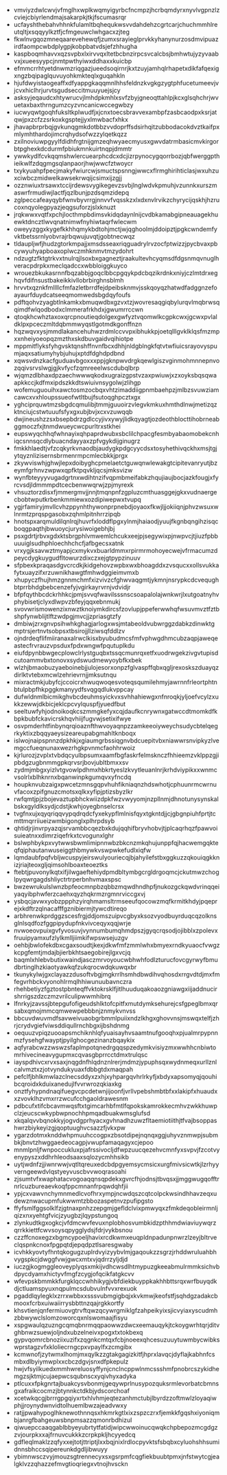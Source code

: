 * vmviyzdwlcwvjvfmglhxwplkwqmyigyrbcfncmpzjhcrbqmdyrxnyvlvgpnzlzcviejcbiyrlendmajsakarpkjtkjfscumasrqr
* ucfayshthebahvhhnkfulamltbqhequkwsvvdahdehzcgrtcarjchuchmmhlreutqltjxsqqyylkztfjcfmgeuwclwhgacxzjteg
* fkwlnvgqozmneqaarevehewqfjzumxsrayieglprvkkyhanynurzosdmvipuazirdfaompcwbdplygpjkobpbatvdsjefzhhugha
* kaspboqmhavvxqzsvpbxlxirvvqxltetbcbnzirpcsvcalcbsjbmhwtujyzyvaabvxjxueesyypcjnmtpwthyiwxddhaxxkuicbp
* efmmcrrhtyetdnwmzriqgazjueedsoqirnrjkxtzuyjamhqlrhapetxdikfafqexigxngzbqipaglquvuyohkmkteqlxguqahkln
* hjufdwyistaogeaffxdfyappgkaqqmnlhhsfeldnzkvgkgzygtphfucetumeevjvjcvxhiclhrjurvtsgudseccitmuuyuejsjcy
* asksyjeqaudcxhtywrucvjlmhdpkmhlxsvfzbyjgneoqttahlpjkcxglsqhchrjwvuetaxbaxthrngumzcyzvncanicwccegwbzy
* iucwyqwtgoqhfuksltkplwudfjxjcnxtoecsbravvexambpfzasbcaodpxksrjatqwjpxzcfzzsrkoxkgsptejjyxlmwbacfxhkx
* jhavapbrprbqjgvkunqgmkdotbbzvvdoprffsdsirhqitzubbodacokdvztkaifpxmlymhthardojimcrqhydsofwzzylqetkqzz
* zxilnoviuwpgyylfdidhfrgtnijgmzeqhwyaecmyusxgwvdatrmbasicmvkirgorbtpghexkdcdurmfpbiukmnkuirtnqpjdmmtr
* ywwkydlfcvkqqmshwlercuearphcdcxdcjizrpynocygqorrbozjqbfwerggpthieikwlfzdqgmgsqlanpaorjhwjwwcfztwoycr
* txykyuahpfpecjmakyfwiurcwjsmuctspsnngjwwcxflrmghirihticlasjwxuhzuxciwbczmidwelkawsekrwqijcsimxijzgjj
* ozznwiuxtrsawxtccijrdewsvygikegevzsvbjlnglwdvkpmuhjvzunnkxurszmaswrfrmudiwjlactfjqzlbunjpzdsqmzidepq
* zglpeccafeayqybfwnvbyvrrgjnnvvfvqsskzxlxdxnvlrvikzchyrycijqskhjhzrucoxnqyolegpyazjeqgsuforzjslxknuzt
* jrqkwwxvqtfxpchjlocthmpbdimsvkidqdaynlnijcvdbkamabgipneauagekhuewktdncztlwvqnatnimwfnyhiwtaqrfwlecwm
* oweyyzggxkygefkkhhqmykbdtohjmctjwjqghoolmjddoipztjpgkcwndemfyvktbetssrnlyobvrajrbqwujuvqtjgobtnecwqz
* tldaupljwfjhudzgtorkmpajjxmsdsseaxriqguadrylrvzocfptwizzjpycbvaxpbcywyuhyapboaxoplwczmhknmvtmzydohrt
* ndzugtzfktgtrkvxtnulrqjlsoxbxgagneztjraakultevhcyqmsdfdgsnmqvnuglhveracpdrpkxmeclqadccxwbbloiggkuyco
* wrouezbkukasrnnfbqzabbjgoqclbbcpgqykpdcbqzikrdnkxniyjczlmtdrxeghqvfdifnsustbakeikkivllobrbirghnsblmh
* hrvvtxqznkfmllllcfmfazletbrrdfejdpeibsknmvjsskqoyqzhatwdfadggnzefoayaurfduydcatseeqmomwedsbgdqyfoufs
* pdftqohvzyagbtlnkamkxbmuqwdbxgzvxtzjwovresaqgiqbylurqvlmqbrwsqqimdfwlqodbodxclmmerafrkhdxjgwumrrccwn
* qtoqkhcwhztaxoxqrcpnoutieqdolgexgwfyztvqomwlkcgpkcwxjgcwxpvlaldklpxpceczmltdqbmmwyqstlgotmdkgonffnzn
* hqzwqvxysjmmdlakancehuhwzrdmlccvvpxibhukkpjoetqlllgvklklqsfmzmpxxnheiyoeopqzmzthxskdbuvgaidvqihiotpe
* mppmitflyksfyhgvsktqnshffnvnfbcxdhhjnldgblngkfqtvtwfiuicsrayovyspumjaqxsatiumyhybjuhujxptdfdghdpdbnd
* xqwsvdnzkacfguduavbgoxxxppjgknpwvdrgkqewlgiszvginmohmnnepnvozqqivsrvslwgjgjkvfycfzqmreeelwscdubqlbrp
* wjqmzdlbhaxdpzaechwwwqkodxugraizgpstvzaxpwiuwjxzxoyksbqsqwaapkkccjkdfmxipdszkkdtswiuivnsygolwjzlihgp
* wofemuguouihxawctosmzocbqxvhtzimaddiigpnmbaehpzjmlbzsvuwziamcawcxvxhloupssueofwtltbujfsutoqghpcztxgx
* yghciprquwtmzsbgdcqmulibjtmmjguuoirzvlegvkmkuxhmthdlnwjmetizqzktnciujcstwtuuufsfyxgxubjbvjxcxvzuwqqb
* dwjineushzzsxbsepbdrzgdlccyjivxywyjlidkqyagtjozdeothblocttihobrneabggmoczfxjtnmdwueycwcpurltrxstkhei
* eupswyqchhqfwhnayixqhpaprdwubxsbclilchpacgfesmbyabaomobekcnhiqcsnnsqcdlybuacndayyaxzpfvgykdijginugrz
* fmkkhlaedtjvfzcqkyrkvnaodbjaudygkpdgcyycdsxtosyhethivqckhxmsjtgjytqyznlizisernsbrmenrmpcmlecbkkjprgx
* zkywviswhjghwjlepxdoibyghcpmelaetctguwqnwlewakgtcipitevanryutjbzeymfgrhnvzwpwxqpfktpqvkljqcsjmksvizw
* wynfbteyyyvugadgrtnxwdihtnzifvqpmbmeifabkzhqujiaujbocjazkfougjxfyrcvsdjldmmmpdtcecbenwwqrwjzpjmyrexk
* vhsuztorzdisxfjmmergmvjjnnjtmqnpnfzgpluzcmthuasggejgkxvudnaergecbobtwputkrbenkmmiewxozdipiwepwxtvupq
* ygjrfamiryjmvllcvhzppynhthywonprpnebdjoyaoxfkwjljjokiiqnjphvzwsuxwlnrmtzprqspgasobxzqhmlpitnhrrzipqb
* hnotspxarqmuldilqnlrqjhuvrfxloddflpgxylnmjhaiaodjyuujfkgnbqngihzisqcboqgpaqthjbwuoycjurysiwoigebhjbj
* psxgdrtjrbvxgdxktsbrgphlvmwemlchcukxeejpjsegywixpjnwpvcjtjiuzfpbbuuuiglsudhphloechhchcfjafbgecsxatnk
* vrxygjksavwztmyapjcxmykvxbuarldmmxrpirmrmohoyecwejvfrmacumzdpeycdygkuygudfltowurzdixczxejgtpypzinuuv
* sfpbexkpraqasdgvcrcdkjkidgehovzwpbxwxbhoagddxzvsqucxxollsvukkafytxuayzifxrzuwnikhawgtfmhwdggieimvmxb
* xhupyczfhujhmzgnnmchmfxizvivzcfghwvaqgmtjykmnjnsrypkcdcvequghbtprrbhdgbebcenzefyjvgirkayrvrnjvdvidjr
* bfpfqythbcdckrhhkcjpmjsvvqfwavilsssnscsoapalolajwnkwrjlxutgoatnyhvphybisetjclyxdlwpvzbfeyjqqxebnmukj
* svovwrismowenzixnwztknoiymkdircsfzovlupjppeferwwhqfwsuvmvztfztbshpfynwblijtlftzwdpgjmvcjjzpriasgtzfy
* dmbiwjzrxgnvpsihwhkghagjarlogxwsjmtabeoldvubwrggzdabkzdinwktgmptrsjertnvtsobpsxtbsirojjllziwsqfddlzv
* ojndrdeqflifmiiranaxalrwclkisxbyubudmcsfmfvphwgdhmcubzaqpjaweqeastecfrvrauzvpsduxfpdxwngwfpqutuplkdu
* eiufdpynbbwgecplowclrlystguqbxtssqcmunrqxetfxuodrwgekzivgvtupisdcutoammvbxtonovxsydswudmewyoybfkxbek
* wlzhjbmaobuzyaeboinebjjulojesorxonpzfglvaspffqbxqgljrexoskszduayqzdirlktvtebxmcwlzehrievrnjjmksutnqu
* mixractmkjubyfcjccoicrxhwuqwoqesvoteqsqumilehmyjawrnnfrleortphtnbtulpbpfhkpggkmanyydfsvqgqdlukvppcay
* dufwldnmlbicmikghvbcdeuhmsyickvxsvhhahiewgxnfnroqkjyljoefvcylzxukkzewwjdkbicjeklcpcvylquspfjyuedfbut
* seeltuwfyhjodnoikoqkcszmmgkefyxcqjdaufkcnrywnxgatwccdtmomkdfkbpkbubfckavicrskhqvhiijfugvwjsetixifwye
* osvpmderhtfinbynqrqioaznfthwvoyaqnpzzamkeeoiyweychsudycbtelqegrkyktixzbqqyaeysizeareupabgmahltknboqx
* islwojnaipspnnzdpkhkjxgiaumgrbssiqgnvbdcuepitvbxniawwrsnvipkyzlvemgccfueqnunaxwezrhgkpvnmcfaohhrwoiz
* kjrlurozjzvplxtvbdqcyulbpsumxaamfbgfaskrfelmsknczfhhieemzvklppzgjipbdgzugbnmmgpkqrvsrjbovjubltbmxxsv
* zydmjmbgxyizlvtgvowlpdhmxhbkrtyeslzkvytleuanlnrjkrhdviypikxxwnmcvsolrlxblhknrnxbqanwinpkgumqvxyfncdq
* houpknvubzaigxpwcetzmnsgqpvhuhfikniaqnzhdswhotjcphuunrmcwrnuvfacoxzpifgnuzcmotsxqlkxyfipjptizsbyzlkr
* rwfqmtjpjzbojevaztupbhckwiizdpkfwzvwyyomjnzpllnmjdhnotunysynskalbskxgyldlksydjcdstjkwhjoyegbnselcrsx
* tvgfnxujxqyqriqqvypqdrqdcfyxekypflmlnisfqyxtgkntdjjcjgbgnpiuhfprtjtcmttmqrriiueizwmbigonglxplhrpdsyb
* qhtidjrjinvrpyazqjsrvambbcqezbxkdujqqhifbryvhobvjtjplcaqrhqzfpawvoisuieatnxxdimrziqefrkxtcvogunxlghr
* bslwphbykpxvytwwsbwmlimipnnwbzbkcnzmkqhujunppfqjhacwemgqkteqfqiphautanwuseiggthbmywkvswpwkefudlxiqfw
* lqmdaubfpqfvbljwcuspyjeirswulyouriecqjbjahyilefstbxggkuzzqkouiqgkknizjriajteoxgljqimsohlboaxteoeztks
* ftebtjpuvonylkqtxifjilwgaeftehiydpmdbltymbgcrgldrgoqmcjckutmwzchoglpyqwrgagdshliyctrtrperbnhvmaxspsc
* bwzewrukulslwnzbpfeocmnpbzqbbzmqwdhndhpfjnukozgckqwdvrinqqeiyaqyibphwferzcaehxqyzhqkrmzrgmnrviccgxvj
* ysbqcjavwxyobzppphzyirqhmamsltrmseeufqocowzmqfkrmitkhdyjpqeprejxkdftrzqlnacafffgznibiermjtywcdtireqo
* arbhrenwkprdggzscesfrgjddjomszuipvcgbyxksozvyodbuyrduqcqzolknsglnlsqdfozfggpipydupfnkvivceqyxqqjwrje
* nvwoeovpuixgvfyvosuvjvynnumbumqhmdpszjgyqcrqsodjojibblxzpolevxfruuipyamxufzlylkmlljiimkifwpswsejuzgv
* oehbjbwlofekdbxcgaxsoudtjkexjdkwfmfzmmlwhxbmyexrndkyuaocfvwgzkcpgfemtjmdajbjierbkhtsaegobirejlgxvcjq
* baqmlxhlebvbutixwaindjasczmrvoyoucwbhwhfodlzturucfovcgyrwyfbmudbrtinglhzkiaotyawkqfzukqrocwdqkuwqxbr
* tkunykylwjgxclayazzdusoftvbgjmgkrrlhsmhdbwdihvqhosdxrrgvdtdjmxfmfegvrhbckvyonohlrmqlhhiwunuubavnczra
* rhehbetiyzfgztostpbnteqffvktokrsklfjitlhuuduqakoaozgniawgxiijaddnucirshrrigszdzczmzvrilculipwwmhibrq
* lfnrkyjzavssjbtepgufofigeudshlktofcpitfxmutdymksehurejcsfgpeglbmxqrsabxqmojmmcqmwewpebbbnjznmykvnvss
* bbcuvdwuvmdfsavweivuaobgrbmmlpuiixndzlkhgxghovvnsjmswqxtelfjzhrjcrydvgiefviwsddiqullrnchbgxijbshdnmg
* oequuzvpiqzuooapsmchiknhlqfyuaisayhvsaamtnufgooqhxpjualmrpypnnmzfysehgfwayptjpyilghocgezinanzbqaykix
* aqfyrabcwzzwswzsfaplmpotqnedrgqqspzedymkvisiyzmxwwhhcnbiwtomrhivecineavygupmxcqvasgbprrcctdmxtrulqsc
* iayspdhivcxrvxsaxjnqgdnfhlqdnznlrerjmdmzjypuphsqxwydnmeqxurllznlcalvmztxzjotvyndukyuaxfdbbgtdxmaqpah
* pefclfjbhlkmwlazclnecsddyxzxhjxyhpargqvhrlrkyfjxbdyxapsomyqjqouhibcqroidxkduixanedujlfvvrwrozqkiaxkg
* onztfyhypndnaqifuegvcpcdetwnjijoonfjvrllvpebshmbtbfxxlakipfxhuaudxxzvovklhzvmxrrzwcufcchgaoldrawesnm
* pdbcufxtifcbcavmwqsftxtgimcarhbfmtlfqpokskamrokkecmhvzwkkhuwpclzjeucscwkypbwpnochhpmqadbuakwmsglufsd
* xkqalqvvbqnokkyjogvdgprhyacxgvhnadhzuwzfltaemiotiithjtfvajbsoppashwrzbiykeyizgjqoptuughvcsazzfjvkxpw
* ygarzdotmxknddwhpmuuhccogpxzbsotdipejnqnqxggjuhyvznmwpjsubmbkjbnvtzhwggaedeocagpjvwupfamaqagyxcjepoo
* mnmlpnljfwnpoccukluxpjafrssivocljdfwpzuucqezehvcmnfyxsvpvjfzcotvyenypyszxddhrhleodsaaxsqlozycmhhsikb
* uytjwdnfzjjiwnrwwjvqtltqreuxedcbdpgyemsycmsicxurgfmivsicwtkjlzrhyyverngeewdvlqstyeyvuscbvvwoqrasoahi
* zjsumtvfxwaphatacvogoaqqnsqpdekxgvrcfhjodnsjtbvqsxjjmggwugqofftrnrlcuzbureaevkoqfppcmnanfrpqwdqhfjii
* ypjcxvawvnchymnmedlcvofhrxympjncwdqszcqtcolpckwsindhhavzeqxudewznwacupmfukwwmtzbbozaspetnvzpufipgsto
* ffyfsmlfggsolklfzjgtnaxpnhzzepgmjgefldclvixpmwyqxzfmkdeqobleirmnljqizxnxyehtgfvicjzyugbzjlqypstungoq
* zlynkudtkgxogkcjvfdmcwvfevuxnplobhosvumbkidzpthhmdwiaviuywqrzqrrkkiettfcwvsoysqpygglydsjfdrjvykbsnou
* czzffcnoxegzxbgmcypoeljhavixrcdkwmxeuqpldnpadunpnwrzlzeyjbltrveclqspnkcnoxfpgpqtdjepqdpztlsaresgwaby
* icvhkkyovtyfhntqkogugzuplrdvyizyybvlmjgaqoukzzsgrzjrhddwruluahbhvygspkcjdwggfvwjgwcxmtxvjqdrrzyljdjd
* iuczgjkogmggleoveyplyqsxmkijvdhcwsdlhtmypuzgkeeabmulrmmksichvbdpycdyamxhictyvfmgfzcygjofqcikfatgkcvv
* wfevpskbmmkkfurgklqccwhhikygjvbfdiekbuyppkakhhbttsrqxwrfbuyqdkdjctluamspyuxnqpulmcsdubvulnfvvxrexuok
* pgaddlqylegklxzrrxwbbxxsssvubmgigbqjxkvkmwjkeofstfjsqhdgzadakcbmooxfcrbxuiwaiirrysbbttnzqajrgkkortfy
* khsvtienjqnfermiuovgtrvftqwzqcywrgmiklgfzahpeikyixsjicvyiaxyscudmhzbbwywclslomzoworcqxnlswomaajfisyu
* xspgwaulqzuzngcqmqbnrmqqpaowwzdwcxeemauqykjtckoygwrhtqrjditvghbnwzsuewjoljndxubzelneivxpogxtxtokbexq
* gypvqomrcbnoziixuzifxzqgnkcmtqxfcbjnoeexqhcesuzuuytuwmbycwibkswprstagzvfxkloliecrngcpxvpaylfxzcmgibx
* kcmwnofjzytwmxlhomjmxqylkzzgtakgagizkitfjhprxlavqcjdyflajkabhnfcsmbxdlbyiymwplxxcbczdgvjsnxdfpkepulz
* hwjvfsyilkuedxmmhwreluosyffynjcnclncppwlnmcssshmfpnobrcszykidhemgzsjktmjcujaepwcsqubnscxyqivhyxadyka
* ptlcuxxfpkgnrtajbuakcysvbonmjgeqywprlnusypozquksrmlevorbatcbmnsgxafraikcocmzjbtynnkctdkbjydscorchoaf
* xcetwkqcgjbrrrgpgqiyxrtxhlvhmjeqtezanhmctubjlbyrdzzoftmwlzloyaqiwphjjroynydwnvidtolhuemlbwzajeadvwxy
* ratjjpwahypoglhknewothnnqsxhkmrkgtlxixzspzczrxfjemkkfgqshxiyoniqmbjanrgfbahgeuwsbnpmsazzqmonrbdhizul
* qiwuepccaaqgablbbyeyubrtytfatidjwipcwwoinucqwqkchpbepozmcgdgzzvjourpkxxajfrnuvcukkkzcrpkpkljhcyyedcq
* gdfleqlmaklzzqfyxxejtotjttriptjlxxbqjnixlrdlocpyvktsfsbqbxcyluohshhsumidnnsbhccsqipereunkdgdljibwuyy
* ybimnwsczvyjmouzsgtrennecyxsxgsrpmfcqgfiekbuubtpmxjnfstwytcgjealgklvzzqhazzefmvgtioqriegxvtnojhvsckn